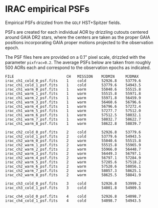 IRAC empirical PSFs
===================

Empirical PSFs drizzled from the `GOLF` HST+Spitzer fields.  

PSFs are created for each individual AOR by drizzling cutouts centered around 
GAIA DR2 stars, where the centers are taken as the proper GAIA positions 
incorporating GAIA proper motions projected to the observation epoch.

The PSF files here are provided on a 0.1" pixel scale, drizzled with
the parameter `pixfrac=0.2`.  The average PSFs below are taken from roughly 
500 AORs each and correspond to the observation epochs as indicated.

    FILE                    	CH	 MISSION 	MJDMIN     MJDMAX       	
    irac_ch1_cold_0_psf.fits	1    cold    	52926.8    53779.6	
    irac_ch1_cold_1_psf.fits	1    cold    	53779.6    54943.5	
    irac_ch1_warm_0_psf.fits	1    warm    	55040.6    55515.8	
    irac_ch1_warm_1_psf.fits	1    warm    	55515.8    55971.8	
    irac_ch1_warm_2_psf.fits	1    warm    	55971.8    56459.9	
    irac_ch1_warm_3_psf.fits	1    warm    	56460.6    56796.6	
    irac_ch1_warm_4_psf.fits	1    warm    	56796.6    57272.4	
    irac_ch1_warm_5_psf.fits	1    warm    	57277.7    57512.0	
    irac_ch1_warm_6_psf.fits	1    warm    	57512.5    58032.1	
    irac_ch1_warm_7_psf.fits	1    warm    	58032.7    58622.7	
    irac_ch1_warm_8_psf.fits	1    warm    	58622.8    58839.7	

    irac_ch2_cold_0_psf.fits	2    cold    	52926.8    53779.6	
    irac_ch2_cold_1_psf.fits	2    cold    	53779.6    54943.5	
    irac_ch2_warm_0_psf.fits	2    warm    	55040.6    55515.8	
    irac_ch2_warm_1_psf.fits	2    warm    	55515.8    55965.9	
    irac_ch2_warm_2_psf.fits	2    warm    	55966.0    56448.7	
    irac_ch2_warm_3_psf.fits	2    warm    	56449.3    56797.1	
    irac_ch2_warm_4_psf.fits	2    warm    	56797.1    57284.9	
    irac_ch2_warm_5_psf.fits	2    warm    	57285.6    57518.2	
    irac_ch2_warm_6_psf.fits	2    warm    	57520.6    58056.1	
    irac_ch2_warm_7_psf.fits	2    warm    	58057.3    58625.1	
    irac_ch2_warm_8_psf.fits	2    warm    	58625.5    58841.9	

    irac_ch3_cold_0_psf.fits	3    cold    	52926.8    53999.2	
    irac_ch3_cold_1_psf.fits	3    cold    	54001.8    54909.5	

    irac_ch4_cold_0_psf.fits	4    cold    	52926.8    54098.7	
    irac_ch4_cold_1_psf.fits	4    cold    	54098.7    54943.5